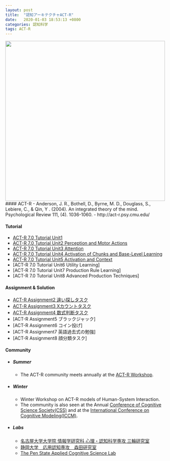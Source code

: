 ```yaml
---
layout: post
title:  "認知アーキテクチャACT-R"
date:   2020-01-03 18:53:13 +0800
categories: 認知科学
tags: ACT-R
---
```

<!-- <img src="{{site.baseurl}}/assets/figs/post-01-03/pic1.jpeg" width="500px"> -->
<img src="{{site.baseurl}}/assets/figs/post-20-01-03/banner.png" width="500px">
#### ACT-R
  - Anderson, J. R., Bothell, D., Byrne, M. D., Douglass, S., Lebiere, C., & Qin, Y . (2004). An integrated theory of the mind. Psychological Review 111, (4). 1036-1060.
  - http://act-r.psy.cmu.edu/

#### Tutorial
  - [ACT-R 7.0 Tutorial Unit1](https://huxianyin.github.io/blog/2020/03/03/tutorialUnit1)
  - [ACT-R 7.0 Tutorial Unit2 Perception and Motor Actions](https://huxianyin.github.io/blog/2020/09/21/tutorialUnit2)
  - [ACT-R 7.0 Tutorial Unit3 Attention](https://huxianyin.github.io/blog/2020/11/02/tutorialUnit3)
  - [ACT-R 7.0 Tutorial Unit4 Activation of Chunks and Base-Level Learning](https://huxianyin.github.io/blog/2020/11/09/tutorialUnit4)
  - [ACT-R 7.0 Tutorial Unit5 Activation and Context](https://huxianyin.github.io/blog/2020/11/14/tutorialUnit5)
  - [ACT-R 7.0 Tutorial Unit6 Utility Learning]
  - [ACT-R 7.0 Tutorial Unit7 Production Rule Learning]
  - [ACT-R 7.0 Tutorial Unit8 Advanced Production Techniques]


#### Assignment & Solution
- [ACT-R Assignment2 違い探しタスク](https://huxianyin.github.io/blog/2020/09/22/assignmentUnit2)
- [ACT-R Assignment3 Xカウントタスク](https://huxianyin.github.io/blog/2021/01/09/assignmentUnit3)
- [ACT-R Assignment4 数式判断タスク](https://huxianyin.github.io/blog/2020/11/12/assignmentUnit4)
- [ACT-R Assignment5 ブラックジャック]
- [ACT-R Assignment6 コイン投げ]
- [ACT-R Assignment7 英語過去式の勉強]
- [ACT-R Assignment8 顔分類タスク]


#### Community
 - ##### Summer
   - The ACT-R community meets annually at the [ACT-R Workshop](http://act-r.psy.cmu.edu/workshops/).

 - ##### Winter
   - Winter Workshop on ACT-R models of Human-System Interaction.
   - The community is also seen at the Annual [Conference of Cognitive Science Society(CSS)](https://cognitivesciencesociety.org/) and at the [International Conference on Cognitive Modeling(ICCM)](http://iccm-conference.org/).

 - ##### Labs
   - [名古屋大学大学院 情報学研究科 心理・認知科学専攻 三輪研究室](http://miwalab.cog.human.nagoya-u.ac.jp/)
   - [静岡大学　応用認知専攻　森田研究室](https://acml-shizuppi.net/en/)
   - [The Pen State Applied Cognitive Science Lab](http://acs.ist.psu.edu/wp/)
